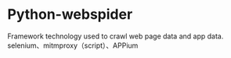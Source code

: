 # Python-webspider
Framework technology used to crawl web page data and app data. selenium、mitmproxy（script）、APPium
